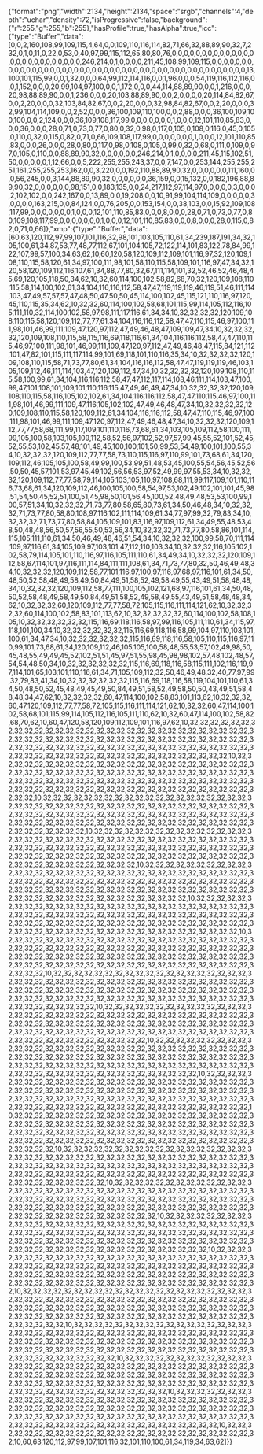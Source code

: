 {"format":"png","width":2134,"height":2134,"space":"srgb","channels":4,"depth":"uchar","density":72,"isProgressive":false,"background":{"r":255,"g":255,"b":255},"hasProfile":true,"hasAlpha":true,"icc":{"type":"Buffer","data":[0,0,2,160,108,99,109,115,4,64,0,0,109,110,116,114,82,71,66,32,88,89,90,32,7,232,0,1,0,11,0,22,0,53,0,40,97,99,115,112,65,80,80,76,0,0,0,0,0,0,0,0,0,0,0,0,0,0,0,0,0,0,0,0,0,0,0,0,0,0,246,214,0,1,0,0,0,0,211,45,108,99,109,115,0,0,0,0,0,0,0,0,0,0,0,0,0,0,0,0,0,0,0,0,0,0,0,0,0,0,0,0,0,0,0,0,0,0,0,0,0,0,0,0,0,0,0,0,0,0,0,13,100,101,115,99,0,0,1,32,0,0,0,64,99,112,114,116,0,0,1,96,0,0,0,54,119,116,112,116,0,0,1,152,0,0,0,20,99,104,97,100,0,0,1,172,0,0,0,44,114,88,89,90,0,0,1,216,0,0,0,20,98,88,89,90,0,0,1,236,0,0,0,20,103,88,89,90,0,0,2,0,0,0,0,20,114,84,82,67,0,0,2,20,0,0,0,32,103,84,82,67,0,0,2,20,0,0,0,32,98,84,82,67,0,0,2,20,0,0,0,32,99,104,114,109,0,0,2,52,0,0,0,36,100,109,110,100,0,0,2,88,0,0,0,36,100,109,100,100,0,0,2,124,0,0,0,36,109,108,117,99,0,0,0,0,0,0,0,1,0,0,0,12,101,110,85,83,0,0,0,36,0,0,0,28,0,71,0,73,0,77,0,80,0,32,0,98,0,117,0,105,0,108,0,116,0,45,0,105,0,110,0,32,0,115,0,82,0,71,0,66,109,108,117,99,0,0,0,0,0,0,0,1,0,0,0,12,101,110,85,83,0,0,0,26,0,0,0,28,0,80,0,117,0,98,0,108,0,105,0,99,0,32,0,68,0,111,0,109,0,97,0,105,0,110,0,0,88,89,90,32,0,0,0,0,0,0,246,214,0,1,0,0,0,0,211,45,115,102,51,50,0,0,0,0,0,1,12,66,0,0,5,222,255,255,243,37,0,0,7,147,0,0,253,144,255,255,251,161,255,255,253,162,0,0,3,220,0,0,192,110,88,89,90,32,0,0,0,0,0,0,111,160,0,0,56,245,0,0,3,144,88,89,90,32,0,0,0,0,0,0,36,159,0,0,15,132,0,0,182,196,88,89,90,32,0,0,0,0,0,0,98,151,0,0,183,135,0,0,24,217,112,97,114,97,0,0,0,0,0,3,0,0,0,2,102,102,0,0,242,167,0,0,13,89,0,0,19,208,0,0,10,91,99,104,114,109,0,0,0,0,0,3,0,0,0,0,163,215,0,0,84,124,0,0,76,205,0,0,153,154,0,0,38,103,0,0,15,92,109,108,117,99,0,0,0,0,0,0,0,1,0,0,0,12,101,110,85,83,0,0,0,8,0,0,0,28,0,71,0,73,0,77,0,80,109,108,117,99,0,0,0,0,0,0,0,1,0,0,0,12,101,110,85,83,0,0,0,8,0,0,0,28,0,115,0,82,0,71,0,66]},"xmp":{"type":"Buffer","data":[60,63,120,112,97,99,107,101,116,32,98,101,103,105,110,61,34,239,187,191,34,32,105,100,61,34,87,53,77,48,77,112,67,101,104,105,72,122,114,101,83,122,78,84,99,122,107,99,57,100,34,63,62,10,60,120,58,120,109,112,109,101,116,97,32,120,109,108,110,115,58,120,61,34,97,100,111,98,101,58,110,115,58,109,101,116,97,47,34,32,120,58,120,109,112,116,107,61,34,88,77,80,32,67,111,114,101,32,52,46,52,46,48,45,69,120,105,118,50,34,62,10,32,60,114,100,102,58,82,68,70,32,120,109,108,110,115,58,114,100,102,61,34,104,116,116,112,58,47,47,119,119,119,46,119,51,46,111,114,103,47,49,57,57,57,47,48,50,47,50,50,45,114,100,102,45,115,121,110,116,97,120,45,110,115,35,34,62,10,32,32,60,114,100,102,58,68,101,115,99,114,105,112,116,105,111,110,32,114,100,102,58,97,98,111,117,116,61,34,34,10,32,32,32,32,120,109,108,110,115,58,120,109,112,77,77,61,34,104,116,116,112,58,47,47,110,115,46,97,100,111,98,101,46,99,111,109,47,120,97,112,47,49,46,48,47,109,109,47,34,10,32,32,32,32,120,109,108,110,115,58,115,116,69,118,116,61,34,104,116,116,112,58,47,47,110,115,46,97,100,111,98,101,46,99,111,109,47,120,97,112,47,49,46,48,47,115,84,121,112,101,47,82,101,115,111,117,114,99,101,69,118,101,110,116,35,34,10,32,32,32,32,120,109,108,110,115,58,71,73,77,80,61,34,104,116,116,112,58,47,47,119,119,119,46,103,105,109,112,46,111,114,103,47,120,109,112,47,34,10,32,32,32,32,120,109,108,110,115,58,100,99,61,34,104,116,116,112,58,47,47,112,117,114,108,46,111,114,103,47,100,99,47,101,108,101,109,101,110,116,115,47,49,46,49,47,34,10,32,32,32,32,120,109,108,110,115,58,116,105,102,102,61,34,104,116,116,112,58,47,47,110,115,46,97,100,111,98,101,46,99,111,109,47,116,105,102,102,47,49,46,48,47,34,10,32,32,32,32,120,109,108,110,115,58,120,109,112,61,34,104,116,116,112,58,47,47,110,115,46,97,100,111,98,101,46,99,111,109,47,120,97,112,47,49,46,48,47,34,10,32,32,32,120,109,112,77,77,58,68,111,99,117,109,101,110,116,73,68,61,34,103,105,109,112,58,100,111,99,105,100,58,103,105,109,112,58,52,56,97,102,52,97,57,99,45,55,52,101,52,45,52,55,53,102,45,57,48,101,49,45,100,100,101,50,99,53,54,49,100,101,100,55,34,10,32,32,32,120,109,112,77,77,58,73,110,115,116,97,110,99,101,73,68,61,34,120,109,112,46,105,105,100,58,49,99,100,53,99,51,48,53,45,100,55,54,56,45,52,56,50,50,45,57,101,53,97,45,49,102,56,56,53,97,52,49,99,97,55,53,34,10,32,32,32,120,109,112,77,77,58,79,114,105,103,105,110,97,108,68,111,99,117,109,101,110,116,73,68,61,34,120,109,112,46,100,105,100,58,54,97,53,102,49,102,101,101,45,98,51,54,50,45,52,51,100,51,45,98,50,101,56,45,100,52,48,49,48,53,53,100,99,100,57,51,34,10,32,32,32,71,73,77,80,58,65,80,73,61,34,50,46,48,34,10,32,32,32,71,73,77,80,58,80,108,97,116,102,111,114,109,61,34,77,97,99,32,79,83,34,10,32,32,32,71,73,77,80,58,84,105,109,101,83,116,97,109,112,61,34,49,55,48,53,48,50,48,48,56,50,57,56,55,50,53,56,34,10,32,32,32,71,73,77,80,58,86,101,114,115,105,111,110,61,34,50,46,49,48,46,51,54,34,10,32,32,32,100,99,58,70,111,114,109,97,116,61,34,105,109,97,103,101,47,112,110,103,34,10,32,32,32,116,105,102,102,58,79,114,105,101,110,116,97,116,105,111,110,61,34,49,34,10,32,32,32,120,109,112,58,67,114,101,97,116,111,114,84,111,111,108,61,34,71,73,77,80,32,50,46,49,48,34,10,32,32,32,120,109,112,58,77,101,116,97,100,97,116,97,68,97,116,101,61,34,50,48,50,52,58,48,49,58,49,50,84,49,51,58,52,49,58,49,55,43,49,51,58,48,48,34,10,32,32,32,120,109,112,58,77,111,100,105,102,121,68,97,116,101,61,34,50,48,50,52,58,48,49,58,49,50,84,49,51,58,52,49,58,49,55,43,49,51,58,48,48,34,62,10,32,32,32,60,120,109,112,77,77,58,72,105,115,116,111,114,121,62,10,32,32,32,32,60,114,100,102,58,83,101,113,62,10,32,32,32,32,32,60,114,100,102,58,108,105,10,32,32,32,32,32,32,115,116,69,118,116,58,97,99,116,105,111,110,61,34,115,97,118,101,100,34,10,32,32,32,32,32,32,115,116,69,118,116,58,99,104,97,110,103,101,100,61,34,47,34,10,32,32,32,32,32,32,115,116,69,118,116,58,105,110,115,116,97,110,99,101,73,68,61,34,120,109,112,46,105,105,100,58,48,55,53,57,102,49,98,50,45,48,55,49,49,45,52,102,51,51,45,97,51,55,98,45,98,98,102,57,48,102,48,57,54,54,48,50,34,10,32,32,32,32,32,32,115,116,69,118,116,58,115,111,102,116,119,97,114,101,65,103,101,110,116,61,34,71,105,109,112,32,50,46,49,48,32,40,77,97,99,32,79,83,41,34,10,32,32,32,32,32,32,115,116,69,118,116,58,119,104,101,110,61,34,50,48,50,52,45,48,49,45,49,50,84,49,51,58,52,49,58,50,50,43,49,51,58,48,48,34,47,62,10,32,32,32,32,60,47,114,100,102,58,83,101,113,62,10,32,32,32,60,47,120,109,112,77,77,58,72,105,115,116,111,114,121,62,10,32,32,60,47,114,100,102,58,68,101,115,99,114,105,112,116,105,111,110,62,10,32,60,47,114,100,102,58,82,68,70,62,10,60,47,120,58,120,109,112,109,101,116,97,62,10,32,32,32,32,32,32,32,32,32,32,32,32,32,32,32,32,32,32,32,32,32,32,32,32,32,32,32,32,32,32,32,32,32,32,32,32,32,32,32,32,32,32,32,32,32,32,32,32,32,32,32,32,32,32,32,32,32,32,32,32,32,32,32,32,32,32,32,32,32,32,32,32,32,32,32,32,32,32,32,32,32,32,32,32,32,32,32,32,32,32,32,32,32,32,32,32,32,32,32,32,10,32,32,32,32,32,32,32,32,32,32,32,32,32,32,32,32,32,32,32,32,32,32,32,32,32,32,32,32,32,32,32,32,32,32,32,32,32,32,32,32,32,32,32,32,32,32,32,32,32,32,32,32,32,32,32,32,32,32,32,32,32,32,32,32,32,32,32,32,32,32,32,32,32,32,32,32,32,32,32,32,32,32,32,32,32,32,32,32,32,32,32,32,32,32,32,32,32,32,32,32,10,32,32,32,32,32,32,32,32,32,32,32,32,32,32,32,32,32,32,32,32,32,32,32,32,32,32,32,32,32,32,32,32,32,32,32,32,32,32,32,32,32,32,32,32,32,32,32,32,32,32,32,32,32,32,32,32,32,32,32,32,32,32,32,32,32,32,32,32,32,32,32,32,32,32,32,32,32,32,32,32,32,32,32,32,32,32,32,32,32,32,32,32,32,32,32,32,32,32,32,32,10,32,32,32,32,32,32,32,32,32,32,32,32,32,32,32,32,32,32,32,32,32,32,32,32,32,32,32,32,32,32,32,32,32,32,32,32,32,32,32,32,32,32,32,32,32,32,32,32,32,32,32,32,32,32,32,32,32,32,32,32,32,32,32,32,32,32,32,32,32,32,32,32,32,32,32,32,32,32,32,32,32,32,32,32,32,32,32,32,32,32,32,32,32,32,32,32,32,32,32,32,10,32,32,32,32,32,32,32,32,32,32,32,32,32,32,32,32,32,32,32,32,32,32,32,32,32,32,32,32,32,32,32,32,32,32,32,32,32,32,32,32,32,32,32,32,32,32,32,32,32,32,32,32,32,32,32,32,32,32,32,32,32,32,32,32,32,32,32,32,32,32,32,32,32,32,32,32,32,32,32,32,32,32,32,32,32,32,32,32,32,32,32,32,32,32,32,32,32,32,32,32,10,32,32,32,32,32,32,32,32,32,32,32,32,32,32,32,32,32,32,32,32,32,32,32,32,32,32,32,32,32,32,32,32,32,32,32,32,32,32,32,32,32,32,32,32,32,32,32,32,32,32,32,32,32,32,32,32,32,32,32,32,32,32,32,32,32,32,32,32,32,32,32,32,32,32,32,32,32,32,32,32,32,32,32,32,32,32,32,32,32,32,32,32,32,32,32,32,32,32,32,32,10,32,32,32,32,32,32,32,32,32,32,32,32,32,32,32,32,32,32,32,32,32,32,32,32,32,32,32,32,32,32,32,32,32,32,32,32,32,32,32,32,32,32,32,32,32,32,32,32,32,32,32,32,32,32,32,32,32,32,32,32,32,32,32,32,32,32,32,32,32,32,32,32,32,32,32,32,32,32,32,32,32,32,32,32,32,32,32,32,32,32,32,32,32,32,32,32,32,32,32,32,10,32,32,32,32,32,32,32,32,32,32,32,32,32,32,32,32,32,32,32,32,32,32,32,32,32,32,32,32,32,32,32,32,32,32,32,32,32,32,32,32,32,32,32,32,32,32,32,32,32,32,32,32,32,32,32,32,32,32,32,32,32,32,32,32,32,32,32,32,32,32,32,32,32,32,32,32,32,32,32,32,32,32,32,32,32,32,32,32,32,32,32,32,32,32,32,32,32,32,32,32,10,32,32,32,32,32,32,32,32,32,32,32,32,32,32,32,32,32,32,32,32,32,32,32,32,32,32,32,32,32,32,32,32,32,32,32,32,32,32,32,32,32,32,32,32,32,32,32,32,32,32,32,32,32,32,32,32,32,32,32,32,32,32,32,32,32,32,32,32,32,32,32,32,32,32,32,32,32,32,32,32,32,32,32,32,32,32,32,32,32,32,32,32,32,32,32,32,32,32,32,32,10,32,32,32,32,32,32,32,32,32,32,32,32,32,32,32,32,32,32,32,32,32,32,32,32,32,32,32,32,32,32,32,32,32,32,32,32,32,32,32,32,32,32,32,32,32,32,32,32,32,32,32,32,32,32,32,32,32,32,32,32,32,32,32,32,32,32,32,32,32,32,32,32,32,32,32,32,32,32,32,32,32,32,32,32,32,32,32,32,32,32,32,32,32,32,32,32,32,32,32,32,10,32,32,32,32,32,32,32,32,32,32,32,32,32,32,32,32,32,32,32,32,32,32,32,32,32,32,32,32,32,32,32,32,32,32,32,32,32,32,32,32,32,32,32,32,32,32,32,32,32,32,32,32,32,32,32,32,32,32,32,32,32,32,32,32,32,32,32,32,32,32,32,32,32,32,32,32,32,32,32,32,32,32,32,32,32,32,32,32,32,32,32,32,32,32,32,32,32,32,32,32,10,32,32,32,32,32,32,32,32,32,32,32,32,32,32,32,32,32,32,32,32,32,32,32,32,32,32,32,32,32,32,32,32,32,32,32,32,32,32,32,32,32,32,32,32,32,32,32,32,32,32,32,32,32,32,32,32,32,32,32,32,32,32,32,32,32,32,32,32,32,32,32,32,32,32,32,32,32,32,32,32,32,32,32,32,32,32,32,32,32,32,32,32,32,32,32,32,32,32,32,32,10,32,32,32,32,32,32,32,32,32,32,32,32,32,32,32,32,32,32,32,32,32,32,32,32,32,32,32,32,32,32,32,32,32,32,32,32,32,32,32,32,32,32,32,32,32,32,32,32,32,32,32,32,32,32,32,32,32,32,32,32,32,32,32,32,32,32,32,32,32,32,32,32,32,32,32,32,32,32,32,32,32,32,32,32,32,32,32,32,32,32,32,32,32,32,32,32,32,32,32,32,10,32,32,32,32,32,32,32,32,32,32,32,32,32,32,32,32,32,32,32,32,32,32,32,32,32,32,32,32,32,32,32,32,32,32,32,32,32,32,32,32,32,32,32,32,32,32,32,32,32,32,32,32,32,32,32,32,32,32,32,32,32,32,32,32,32,32,32,32,32,32,32,32,32,32,32,32,32,32,32,32,32,32,32,32,32,32,32,32,32,32,32,32,32,32,32,32,32,32,32,32,10,32,32,32,32,32,32,32,32,32,32,32,32,32,32,32,32,32,32,32,32,32,32,32,32,32,32,32,32,32,32,32,32,32,32,32,32,32,32,32,32,32,32,32,32,32,32,32,32,32,32,32,32,32,32,32,32,32,32,32,32,32,32,32,32,32,32,32,32,32,32,32,32,32,32,32,32,32,32,32,32,32,32,32,32,32,32,32,32,32,32,32,32,32,32,32,32,32,32,32,32,10,32,32,32,32,32,32,32,32,32,32,32,32,32,32,32,32,32,32,32,32,32,32,32,32,32,32,32,32,32,32,32,32,32,32,32,32,32,32,32,32,32,32,32,32,32,32,32,32,32,32,32,32,32,32,32,32,32,32,32,32,32,32,32,32,32,32,32,32,32,32,32,32,32,32,32,32,32,32,32,32,32,32,32,32,32,32,32,32,32,32,32,32,32,32,32,32,32,32,32,32,10,32,32,32,32,32,32,32,32,32,32,32,32,32,32,32,32,32,32,32,32,32,32,32,32,32,32,32,32,32,32,32,32,32,32,32,32,32,32,32,32,32,32,32,32,32,32,32,32,32,32,32,32,32,32,32,32,32,32,32,32,32,32,32,32,32,32,32,32,32,32,32,32,32,32,32,32,32,32,32,32,32,32,32,32,32,32,32,32,32,32,32,32,32,32,32,32,32,32,32,32,10,32,32,32,32,32,32,32,32,32,32,32,32,32,32,32,32,32,32,32,32,32,32,32,32,32,32,32,32,32,32,32,32,32,32,32,32,32,32,32,32,32,32,32,32,32,32,32,32,32,32,32,32,32,32,32,32,32,32,32,32,32,32,32,32,32,32,32,32,32,32,32,32,32,32,32,32,32,32,32,32,32,32,32,32,32,32,32,32,32,32,32,32,32,32,32,32,32,32,32,32,10,32,32,32,32,32,32,32,32,32,32,32,32,32,32,32,32,32,32,32,32,32,32,32,32,32,32,32,32,32,32,32,32,32,32,32,32,32,32,32,32,32,32,32,32,32,32,32,32,32,32,32,32,32,32,32,32,32,32,32,32,32,32,32,32,32,32,32,32,32,32,32,32,32,32,32,32,32,32,32,32,32,32,32,32,32,32,32,32,32,32,32,32,32,32,32,32,32,32,32,32,10,32,32,32,32,32,32,32,32,32,32,32,32,32,32,32,32,32,32,32,32,32,32,32,32,32,32,32,32,32,32,32,32,32,32,32,32,32,32,32,32,32,32,32,32,32,32,32,32,32,32,32,32,32,32,32,32,32,32,32,32,32,32,32,32,32,32,32,32,32,32,32,32,32,32,32,32,32,32,32,32,32,32,32,32,32,32,32,32,32,32,32,32,32,32,32,32,32,32,32,32,10,32,32,32,32,32,32,32,32,32,32,32,32,32,32,32,32,32,32,32,32,32,32,32,32,32,32,32,10,60,63,120,112,97,99,107,101,116,32,101,110,100,61,34,119,34,63,62]}}